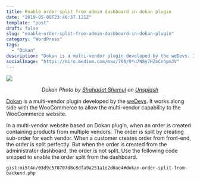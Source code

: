 ```yaml
---
title: Enable order split from admin dashboard in dokan plugin
date: "2019-05-08T23:46:37.121Z"
template: "post"
draft: false
slug: "enable-order-split-from-admin-dashboard-in-dokan-plugin"
category: "WordPress"
tags:
  - "Dokan"
description: "Dokan is a multi-vendor plugin developed by the weDevs. It works along side with the WooCommerce to allow the multi-vendor capability to the WooCommerce website."
socialImage: "https://miro.medium.com/max/700/0*u7N8y7HZmCnhpmJV"
---
```


![](https://miro.medium.com/max/700/0*u7N8y7HZmCnhpmJV)
*<p align="center">
Dokan Photo by [Shahadat Shemul](https://unsplash.com/@shemul) on [Unsplash](https://unsplash.com)</p>*

[Dokan](https://wedevs.com/dokan) is a multi-vendor plugin developed by the [weDevs](https://wedevs.com/). It works along side with the WooCommerce to allow the multi-vendor capability to the WooCommerce website.

In a multi-vendor website based on Dokan plugin, when an order is created containing products from multiple vendors. The order is split by creating sub-order for each vendor. When a customer creates order from front-end, the order is split perfectly. But when the order is created from the administrator dashboard, the order is not split. Use the following code snipped to enable the order split from the dashboard.

`gist:mi5t4n/03d9c578707d8c8dfa9a251a1e2d0ae4#dokan-order-split-from-backend.php`